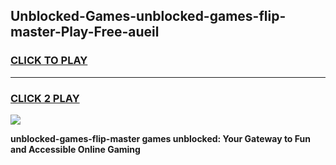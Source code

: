 
## Unblocked-Games-unblocked-games-flip-master-Play-Free-aueil
<h3>
<a href="https://premium76.site?title=unblocked-games-flip-master&ref=15A">CLICK TO PLAY</a></h3>
<hr>

<h3>
<a href="https://premium76.site?title=unblocked-games-flip-master&ref=15A">CLICK 2 PLAY</a>
  
</h3>

<a href="https://premium76.site?title=unblocked-games-flip-master&ref=15A"><img src="https://clearcache.store/games.png"></a>


**unblocked-games-flip-master games unblocked: Your Gateway to Fun and Accessible Online Gaming**
